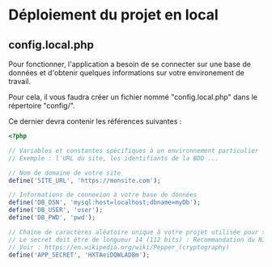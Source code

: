 # Déploiement du projet en local

## config.local.php

Pour fonctionner, l'application a besoin de se connecter sur une base de données et d'obtenir quelques informations sur votre environement de travail.

Pour cela, il vous faudra créer un fichier nommé "config.local.php" dans le répertoire "config/".

Ce dernier devra contenir les références suivantes : 

```php
<?php

// Variables et constantes spécifiques à un environnement particulier
// Exemple : l'URL du site, les identifiants de la BDD ...

// Nom de domaine de votre site
define('SITE_URL', 'https://monsite.com');

// Informations de connexion à votre base de données
define('DB_DSN', 'mysql:host=localhost;dbname=myDb');
define('DB_USER', 'user');
define('DB_PWD', 'pwd');

// Chaine de caractères aléatoire unique à votre projet utilisée pour sécuriser les mots de passe
// Le secret doit être de longueur 14 (112 bits) : Recommandation du NIST (National Institute of Standards and Technology)
// Voir : https://en.wikipedia.org/wiki/Pepper_(cryptography)
define('APP_SECRET', 'HXTAeiDQWLADBm');
```